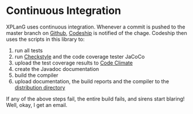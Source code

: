 # Continuous Integration

XPLanG uses continuous integration. Whenever a commit is pushed to the master branch on [Github](https://github.com), [Codeship](https://codeship.com) is notified of the chage. Codeship then uses the scripts in this library to:

1. run all tests
1. run [Checkstyle](../checkstyle/README.md) and the code coverage tester JaCoCo
1. upload the test coverage results to [Code Climate](https://codeclimate.com)
1. create the Javadoc documentation
1. build the compiler
1. upload documentation, the build reports and the compiler to the [distribution directory](http://users.itk.ppke.hu/~sciar/XPLanG/)

If any of the above steps fail, the entire build fails, and sirens start blaring! Well, okay, I get an email.
